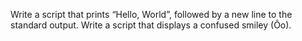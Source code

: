 Write a script that prints “Hello, World”, followed by a new line to the standard output.
Write a script that displays a confused smiley (Ôo).
